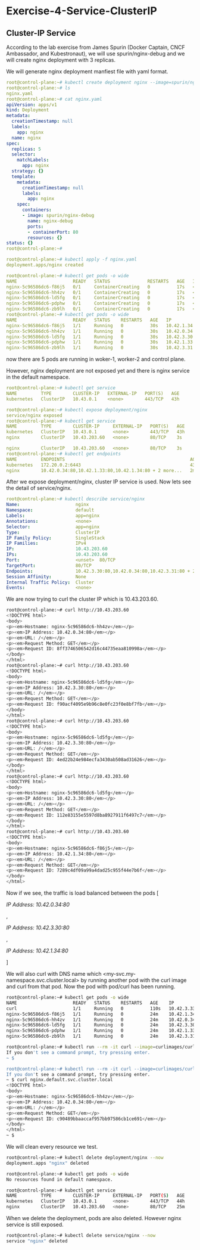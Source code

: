 # Exercise-4-Service-ClusterIP

## Cluster-IP Service

According to the lab exercise from James Spurin (Docker Captain, CNCF Ambassador, and Kubestronaut), we will use spurin/nginx-debug and we will create nginx deployment with 3 replicas.

We will generate nginx deployment manfiest file with yaml format.

```yaml
root@control-plane:~# kubectl create deployment nginx --image=spurin/nginx-debug --port=80 --replicas=5 -o yaml --dry-run=client > nginx.yaml
root@control-plane:~# ls
nginx.yaml
root@control-plane:~# cat nginx.yaml 
apiVersion: apps/v1
kind: Deployment
metadata:
  creationTimestamp: null
  labels:
    app: nginx
  name: nginx
spec:
  replicas: 5
  selector:
    matchLabels:
      app: nginx
  strategy: {}
  template:
    metadata:
      creationTimestamp: null
      labels:
        app: nginx
    spec:
      containers:
      - image: spurin/nginx-debug
        name: nginx-debug
        ports:
        - containerPort: 80
        resources: {}
status: {}
root@control-plane:~# 
```

```yaml
root@control-plane:~# kubectl apply -f nginx.yaml 
deployment.apps/nginx created

root@control-plane:~# kubectl get pods -o wide
NAME                     READY   STATUS              RESTARTS   AGE   IP       NODE            NOMINATED NODE   READINESS GATES
nginx-5c96586dc6-f86j5   0/1     ContainerCreating   0          17s   <none>   worker-1        <none>           <none>
nginx-5c96586dc6-hh4zv   0/1     ContainerCreating   0          17s   <none>   control-plane   <none>           <none>
nginx-5c96586dc6-ld5fg   0/1     ContainerCreating   0          17s   <none>   worker-2        <none>           <none>
nginx-5c96586dc6-pdphw   0/1     ContainerCreating   0          17s   <none>   worker-1        <none>           <none>
nginx-5c96586dc6-zb9lh   0/1     ContainerCreating   0          17s   <none>   worker-2        <none>           <none>
root@control-plane:~# kubectl get pods -o wide
NAME                     READY   STATUS    RESTARTS   AGE   IP           NODE            NOMINATED NODE   READINESS GATES
nginx-5c96586dc6-f86j5   1/1     Running   0          30s   10.42.1.34   worker-1        <none>           <none>
nginx-5c96586dc6-hh4zv   1/1     Running   0          30s   10.42.0.34   control-plane   <none>           <none>
nginx-5c96586dc6-ld5fg   1/1     Running   0          30s   10.42.3.30   worker-2        <none>           <none>
nginx-5c96586dc6-pdphw   1/1     Running   0          30s   10.42.1.33   worker-1        <none>           <none>
nginx-5c96586dc6-zb9lh   1/1     Running   0          30s   10.42.3.31   worker-2        <none>           <none>
```

now there are 5 pods are running in woker-1, worker-2 and control plane. 

However, nginx deployment are not exposed yet and there is nginx service in the default namespace.

```yaml
root@control-plane:~# kubectl get service 
NAME         TYPE        CLUSTER-IP   EXTERNAL-IP   PORT(S)   AGE
kubernetes   ClusterIP   10.43.0.1    <none>        443/TCP   43h

root@control-plane:~# kubectl expose deployment/nginx
service/nginx exposed
root@control-plane:~# kubectl get service 
NAME         TYPE        CLUSTER-IP     EXTERNAL-IP   PORT(S)   AGE
kubernetes   ClusterIP   10.43.0.1      <none>        443/TCP   43h
nginx        ClusterIP   10.43.203.60   <none>        80/TCP    3s

nginx        ClusterIP   10.43.203.60   <none>        80/TCP    3s
root@control-plane:~# kubectl get endpoints
NAME         ENDPOINTS                                               AGE
kubernetes   172.20.0.2:6443                                         43h
nginx        10.42.0.34:80,10.42.1.33:80,10.42.1.34:80 + 2 more...   2m5s
```

After we expose deployment/nginx, cluster IP service is used. Now lets see the detail of service/nginx.

```yaml
root@control-plane:~# kubectl describe service/nginx
Name:                     nginx
Namespace:                default
Labels:                   app=nginx
Annotations:              <none>
Selector:                 app=nginx
Type:                     ClusterIP
IP Family Policy:         SingleStack
IP Families:              IPv4
IP:                       10.43.203.60
IPs:                      10.43.203.60
Port:                     <unset>  80/TCP
TargetPort:               80/TCP
Endpoints:                10.42.3.30:80,10.42.0.34:80,10.42.3.31:80 + 2 more...
Session Affinity:         None
Internal Traffic Policy:  Cluster
Events:                   <none>
```

We are now trying to curl the cluster IP which is 10.43.203.60. 

```bash
root@control-plane:~# curl http://10.43.203.60
<!DOCTYPE html>
<body>
<p><em>Hostname: nginx-5c96586dc6-hh4zv</em></p>
<p><em>IP Address: 10.42.0.34:80</em></p>
<p><em>URL: /</em></p>
<p><em>Request Method: GET</em></p>
<p><em>Request ID: 8ff3746506542d16c44735eaa810998a</em></p>
</body>
</html>
root@control-plane:~# curl http://10.43.203.60
<!DOCTYPE html>
<body>
<p><em>Hostname: nginx-5c96586dc6-ld5fg</em></p>
<p><em>IP Address: 10.42.3.30:80</em></p>
<p><em>URL: /</em></p>
<p><em>Request Method: GET</em></p>
<p><em>Request ID: f90acf4095e9b96c8e0fc23f0e8bf7fb</em></p>
</body>
</html>
root@control-plane:~# curl http://10.43.203.60
<!DOCTYPE html>
<body>
<p><em>Hostname: nginx-5c96586dc6-ld5fg</em></p>
<p><em>IP Address: 10.42.3.30:80</em></p>
<p><em>URL: /</em></p>
<p><em>Request Method: GET</em></p>
<p><em>Request ID: 4ed22b24e984ecfa3430ab508ad31626</em></p>
</body>
</html>
root@control-plane:~# curl http://10.43.203.60
<!DOCTYPE html>
<body>
<p><em>Hostname: nginx-5c96586dc6-ld5fg</em></p>
<p><em>IP Address: 10.42.3.30:80</em></p>
<p><em>URL: /</em></p>
<p><em>Request Method: GET</em></p>
<p><em>Request ID: 112e83155e5597d8ba8927911f6497c7</em></p>
</body>
</html>
root@control-plane:~# curl http://10.43.203.60
<!DOCTYPE html>
<body>
<p><em>Hostname: nginx-5c96586dc6-f86j5</em></p>
<p><em>IP Address: 10.42.1.34:80</em></p>
<p><em>URL: /</em></p>
<p><em>Request Method: GET</em></p>
<p><em>Request ID: 7289c4df09a99a4dad25c955f44e7b6f</em></p>
</body>
</html>
```

Now if we see, the traffic is load balanced between the pods [ <p><em>IP Address: 10.42.0.34:80</em></p>, <p><em>IP Address: 10.42.3.30:80</em></p>, <p><em>IP Address: 10.42.1.34:80</em></p>] 

We will also curl with DNS name which <my-svc.my-namespace.svc.cluster.local> by running another pod with the curl image and curl from that pod. Now the pod with pod/curl has been running.

```bash
root@control-plane:~# kubectl get pods -o wide
NAME                     READY   STATUS    RESTARTS   AGE    IP           NODE            NOMINATED NODE   READINESS GATES
curl                     1/1     Running   0          110s   10.42.3.33   worker-2        <none>           <none>
nginx-5c96586dc6-f86j5   1/1     Running   0          24m    10.42.1.34   worker-1        <none>           <none>
nginx-5c96586dc6-hh4zv   1/1     Running   0          24m    10.42.0.34   control-plane   <none>           <none>
nginx-5c96586dc6-ld5fg   1/1     Running   0          24m    10.42.3.30   worker-2        <none>           <none>
nginx-5c96586dc6-pdphw   1/1     Running   0          24m    10.42.1.33   worker-1        <none>           <none>
nginx-5c96586dc6-zb9lh   1/1     Running   0          24m    10.42.3.31   worker-2        <none>           <none>

root@control-plane:~# kubectl run --rm -it curl --image=curlimages/curl --restart=Never -- sh
If you don't see a command prompt, try pressing enter.
~ $ 

root@control-plane:~# kubectl run --rm -it curl --image=curlimages/curl --restart=Never -- sh
If you don't see a command prompt, try pressing enter.
~ $ curl nginx.default.svc.cluster.local
<!DOCTYPE html>
<body>
<p><em>Hostname: nginx-5c96586dc6-hh4zv</em></p>
<p><em>IP Address: 10.42.0.34:80</em></p>
<p><em>URL: /</em></p>
<p><em>Request Method: GET</em></p>
<p><em>Request ID: c90489bbaaccaf957bb97586cb1ce691</em></p>
</body>
</html>
~ $ 
```

We will clean every resource we test.

```bash
root@control-plane:~# kubectl delete deployment/nginx --now
deployment.apps "nginx" deleted

root@control-plane:~# kubectl get pods -o wide
No resources found in default namespace.

root@control-plane:~# kubectl get service
NAME         TYPE        CLUSTER-IP     EXTERNAL-IP   PORT(S)   AGE
kubernetes   ClusterIP   10.43.0.1      <none>        443/TCP   44h
nginx        ClusterIP   10.43.203.60   <none>        80/TCP    25m
```

When we delete the deployment, pods are also deleted. However nginx service is still exposed. 

```bash
root@control-plane:~# kubectl delete service/nginx --now
service "nginx" deleted
```